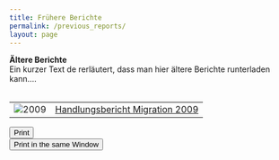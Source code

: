 ```yaml
---
title: Frühere Berichte
permalink: /previous_reports/
layout: page
---
```


<b>Ältere Berichte</b>
<br>
Ein kurzer Text de rerläutert, dass man hier ältere Berichte runterladen kann....
<br>
<br>

<table>
  <tr>
    <td><img src="https://wohnungnds.github.io/IM_Site/assets/previous_reports/2009.png" alt="2009"></td><td><a href="https://wohnungnds.github.io/IM_Site/assets/previous_reports/IntegrationsberichtNiedersachsen2009.pdf" target="_blank">Handlungsbericht Migration 2009</a> </td>
  </tr>
  
</table>


<input type='button' id='btnSave' value='Print' class="btn btn-primary btn-download" onclick='printDiv();'>
<br>
<input type='button' id='btnSave' value='Print in the same Window' class="btn btn-primary btn-download" onclick='printingDiv();'>
